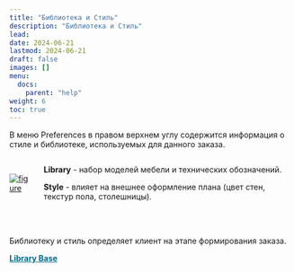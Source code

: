 ```yaml
---
title: "Библиотека и Стиль"
description: "Библиотека и Стиль"
lead:
date: 2024-06-21
lastmod: 2024-06-21
draft: false
images: []
menu:
  docs:
    parent: "help"
weight: 6
toc: true
---
```


<head>
<meta charset="utf-8">
<title>Lightbox Example</title>
<link rel="stylesheet" href="https://cdnjs.cloudflare.com/ajax/libs/lightbox2/2.11.0/css/lightbox.css">
</head>
<body>

В меню Preferences в правом верхнем углу содержится информация о стиле и библиотеке, используемых для данного заказа.

<div style="display: flex; align-items: center; justify-content: center;">
  <div>
    <a href="/Screenshot_38.png" data-lightbox="example-1" >
      <img src="/Screenshot_38.png" alt="figure"  />
    </a>
  </div>
  <div style="margin-left: 20px;">
    <p><strong>Library</strong> - набор моделей мебели и технических обозначений.</p>
    <p><strong>Style</strong> - влияет на внешнее оформление плана (цвет стен, текстур пола, столешницы).</p>
  </div>
</div>

<br>
<br>

Библиотеку и стиль определяет клиент на этапе формирования заказа.

<p>
  <a href="https://sandy-docs.immoviewer.com/docs/ff_team/libraries-and-styles/sparkasse-design-1/" style="text-decoration: underline; color: #006A8A;" target="_blank"><strong>Library Base</strong></a>
</p>

<script src="https://cdnjs.cloudflare.com/ajax/libs/jquery/3.3.1/jquery.min.js"></script>
<script src="https://stackpath.bootstrapcdn.com/bootstrap/4.3.1/js/bootstrap.min.js"></script>
<script src="https://cdnjs.cloudflare.com/ajax/libs/lightbox2/2.11.0/js/lightbox.js"></script>
</body>
